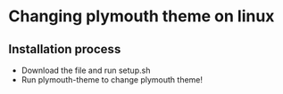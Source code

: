 # Changing plymouth theme on linux

## Installation process
- Download the file and run setup.sh
- Run plymouth-theme to change plymouth theme!
